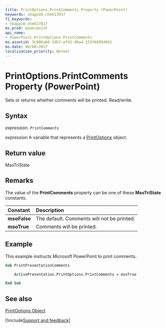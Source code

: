 ```yaml
---
title: PrintOptions.PrintComments Property (PowerPoint)
keywords: vbapp10.chm517017
f1_keywords:
- vbapp10.chm517017
ms.prod: powerpoint
api_name:
- PowerPoint.PrintOptions.PrintComments
ms.assetid: 3c908a66-1db7-ef43-48a4-153f6095d041
ms.date: 06/08/2017
localization_priority: Normal
---
```



# PrintOptions.PrintComments Property (PowerPoint)

Sets or returns whether comments will be printed. Read/write.


## Syntax

 _expression_. `PrintComments`

 _expression_ A variable that represents a [PrintOptions](./PowerPoint.PrintOptions.md) object.


## Return value

MsoTriState


## Remarks

The value of the  **PrintComments** property can be one of these **MsoTriState** constants.



|Constant|Description|
|:-----|:-----|
|**msoFalse**|The default. Comments will not be printed.|
|**msoTrue**| Comments will be printed.|

## Example

This example instructs Microsoft PowerPoint to print comments.


```vb
Sub PrintPresentationComments

    ActivePresentation.PrintOptions.PrintComments = msoTrue

End Sub
```


## See also


[PrintOptions Object](PowerPoint.PrintOptions.md)

[!include[Support and feedback](~/includes/feedback-boilerplate.md)]